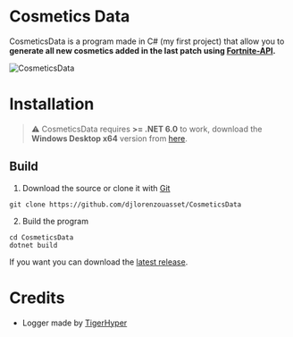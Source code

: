 # Cosmetics Data

CosmeticsData is a program made in C# (my first project) that allow you to <b>generate all new cosmetics added in the last patch using [Fortnite-API](https://fortnite-api.com).</b>

<img src="https://cdn.discordapp.com/attachments/901323789890093056/1033775598797082704/unknown.png" alt="CosmeticsData">

# Installation

> ⚠️ CosmeticsData requires **>= .NET 6.0** to work, download the **Windows Desktop x64** version from [here](https://dotnet.microsoft.com/en-us/download/dotnet/6.0/runtime). 

## Build

1. Download the source or clone it with [Git](https://git-scm.com/download/win)

```
git clone https://github.com/djlorenzouasset/CosmeticsData
```

2. Build the program
```
cd CosmeticsData
dotnet build
```

If you want you can download the [latest release](https://github.com/djlorenzouasset/CosmeticsData/releases).

# Credits

- Logger made by [TigerHyper](https://github.com/XTigerHyperX)

